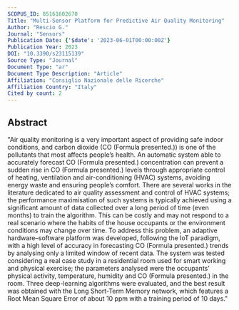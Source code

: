```yaml
---
SCOPUS_ID: 85161602670
Title: "Multi-Sensor Platform for Predictive Air Quality Monitoring"
Author: "Rescio G."
Journal: "Sensors"
Publication Date: {'$date': '2023-06-01T00:00:00Z'}
Publication Year: 2023
DOI: "10.3390/s23115139"
Source Type: "Journal"
Document Type: "ar"
Document Type Description: "Article"
Affiliation: "Consiglio Nazionale delle Ricerche"
Affiliation Country: "Italy"
Cited by count: 2
---
```


## Abstract
"Air quality monitoring is a very important aspect of providing safe indoor conditions, and carbon dioxide (CO (Formula presented.)) is one of the pollutants that most affects people’s health. An automatic system able to accurately forecast CO (Formula presented.) concentration can prevent a sudden rise in CO (Formula presented.) levels through appropriate control of heating, ventilation and air-conditioning (HVAC) systems, avoiding energy waste and ensuring people’s comfort. There are several works in the literature dedicated to air quality assessment and control of HVAC systems; the performance maximisation of such systems is typically achieved using a significant amount of data collected over a long period of time (even months) to train the algorithm. This can be costly and may not respond to a real scenario where the habits of the house occupants or the environment conditions may change over time. To address this problem, an adaptive hardware–software platform was developed, following the IoT paradigm, with a high level of accuracy in forecasting CO (Formula presented.) trends by analysing only a limited window of recent data. The system was tested considering a real case study in a residential room used for smart working and physical exercise; the parameters analysed were the occupants’ physical activity, temperature, humidity and CO (Formula presented.) in the room. Three deep-learning algorithms were evaluated, and the best result was obtained with the Long Short-Term Memory network, which features a Root Mean Square Error of about 10 ppm with a training period of 10 days."
